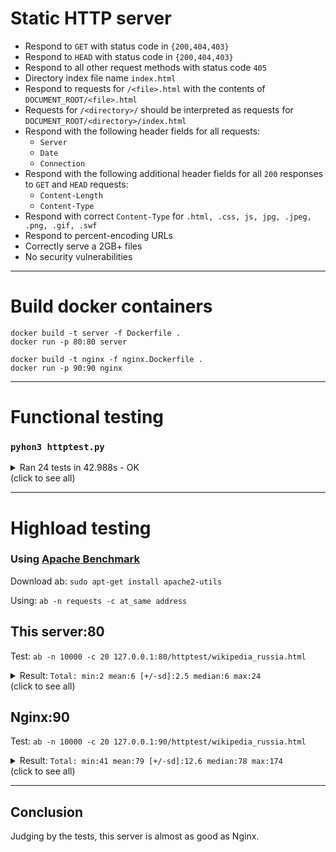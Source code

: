 # Static HTTP server

* Respond to `GET` with status code in `{200,404,403}`
* Respond to `HEAD` with status code in `{200,404,403}`
* Respond to all other request methods with status code `405`
* Directory index file name `index.html`
* Respond to requests for `/<file>.html` with the contents of `DOCUMENT_ROOT/<file>.html`
* Requests for `/<directory>/` should be interpreted as requests for `DOCUMENT_ROOT/<directory>/index.html`
* Respond with the following header fields for all requests:
  * `Server`
  * `Date`
  * `Connection`
* Respond with the following additional header fields for all `200` responses to `GET` and `HEAD` requests:
  * `Content-Length`
  * `Content-Type`
* Respond with correct `Content-Type` for `.html, .css, js, jpg, .jpeg, .png, .gif, .swf`
* Respond to percent-encoding URLs
* Correctly serve a 2GB+ files
* No security vulnerabilities

---------------------------
# Build docker containers

```
docker build -t server -f Dockerfile .
docker run -p 80:80 server
```

```
docker build -t nginx -f nginx.Dockerfile .
docker run -p 90:90 nginx
```

--------------------------
# Functional testing
### `pyhon3 httptest.py`
<details><summary>Ran 24 tests in 42.988s - OK<br>
(click to see all)</summary>
  <code>

    test_directory_index (__main__.HttpServer)
    directory index file exists ... ok
    test_document_root_escaping (__main__.HttpServer)
    document root escaping forbidden ... ok
    test_empty_request (__main__.HttpServer)
    Send empty line ... ok
    test_file_in_nested_folders (__main__.HttpServer)
    file located in nested folders ... ok
    test_file_not_found (__main__.HttpServer)
    absent file returns 404 ... ok
    test_file_type_css (__main__.HttpServer)
    Content-Type for .css ... ok
    test_file_type_gif (__main__.HttpServer)
    Content-Type for .gif ... ok
    test_file_type_html (__main__.HttpServer)
    Content-Type for .html ... ok
    test_file_type_jpeg (__main__.HttpServer)
    Content-Type for .jpeg ... ok
    test_file_type_jpg (__main__.HttpServer)
    Content-Type for .jpg ... ok
    test_file_type_js (__main__.HttpServer)
    Content-Type for .js ... ok
    test_file_type_png (__main__.HttpServer)
    Content-Type for .png ... ok
    test_file_type_swf (__main__.HttpServer)
    Content-Type for .swf ... ok
    test_file_urlencoded (__main__.HttpServer)
    urlencoded filename ... ok
    test_file_with_dot_in_name (__main__.HttpServer)
    file with two dots in name ... ok
    test_file_with_query_string (__main__.HttpServer)
    query string with get params ... ok
    test_file_with_slash_after_filename (__main__.HttpServer)
    slash after filename ... ok
    test_file_with_spaces (__main__.HttpServer)
    filename with spaces ... ok
    test_head_method (__main__.HttpServer)
    head method support ... ok
    test_index_not_found (__main__.HttpServer)
    directory index file absent ... ok
    test_large_file (__main__.HttpServer)
    large file downloaded correctly ... ok
    test_post_method (__main__.HttpServer)
    post method forbidden ... ok
    test_request_without_two_newlines (__main__.HttpServer)
    Send GET without to newlines ... ok
    test_server_header (__main__.HttpServer)
    Server header exists ... ok

    ----------------------------------------------------------------------
    Ran 24 tests in 42.988s
    
    OK
  </code>
</details>

----------------------
# Highload testing
### Using [Apache Benchmark](https://httpd.apache.org/docs/2.4/programs/ab.html)
Download ab: `sudo apt-get install apache2-utils`

Using: `ab -n requests -c at_same address`

## This server:80
Test:
`ab -n 10000 -c 20 127.0.0.1:80/httptest/wikipedia_russia.html`

<details>
<summary>Result: <code>Total: min:2 mean:6 [+/-sd]:2.5 median:6 max:24</code><br>
(click to see all)</summary>
<code>

    This is ApacheBench, Version 2.3 <$Revision: 1843412 $>
    Copyright 1996 Adam Twiss, Zeus Technology Ltd, http://www.zeustech.net/
    Licensed to The Apache Software Foundation, http://www.apache.org/
    
    Benchmarking 127.0.0.1 (be patient)
    Completed 1000 requests
    Completed 2000 requests
    Completed 3000 requests
    Completed 4000 requests
    Completed 5000 requests
    Completed 6000 requests
    Completed 7000 requests
    Completed 8000 requests
    Completed 9000 requests
    Completed 10000 requests
    Finished 10000 requests
    
    
    Server Software:        SergTyapkin's
    Server Hostname:        127.0.0.1
    Server Port:            80
    
    Document Path:          /httptest/wikipedia_russia.html
    Document Length:        954828 bytes
    
    Concurrency Level:      20
    Time taken for tests:   38.825 seconds
    Complete requests:      10000
    Failed requests:        0
    Total transferred:      9550180000 bytes
    HTML transferred:       9548280000 bytes
    Requests per second:    257.57 [#/sec] (mean)
    Time per request:       77.649 [ms] (mean)
    Time per request:       3.882 [ms] (mean, across all concurrent requests)
    Transfer rate:          240216.66 [Kbytes/sec] received
    
    Connection Times (ms)
                  min  mean[+/-sd] median   max
    Connect:        0    0   0.1      0       3
    Processing:    18   77  13.8     76     153
    Waiting:        3   21   8.0     19      76
    Total:         18   78  13.8     76     153
    
    Percentage of the requests served within a certain time (ms)
      50%     76
      66%     81
      75%     85
      80%     88
      90%     96
      95%    102
      98%    111
      99%    116
     100%    153 (longest request)
</code>
</details>

## Nginx:90

Test:
`ab -n 10000 -c 20 127.0.0.1:90/httptest/wikipedia_russia.html`

<details>
<summary>Result: <code>Total: min:41 mean:79 [+/-sd]:12.6 median:78 max:174</code><br>
(click to see all)</summary>
<code>

    This is ApacheBench, Version 2.3 <$Revision: 1843412 $>
    Copyright 1996 Adam Twiss, Zeus Technology Ltd, http://www.zeustech.net/
    Licensed to The Apache Software Foundation, http://www.apache.org/
    
    Benchmarking 127.0.0.1 (be patient)
    Completed 1000 requests
    Completed 2000 requests
    Completed 3000 requests
    Completed 4000 requests
    Completed 5000 requests
    Completed 6000 requests
    Completed 7000 requests
    Completed 8000 requests
    Completed 9000 requests
    Completed 10000 requests
    Finished 10000 requests
    
    
    Server Software:        nginx/1.21.3
    Server Hostname:        127.0.0.1
    Server Port:            90
    
    Document Path:          /httptest/wikipedia_russia.html
    Document Length:        954824 bytes
    
    Concurrency Level:      20
    Time taken for tests:   39.710 seconds
    Complete requests:      10000
    Failed requests:        0
    Total transferred:      9550620000 bytes
    HTML transferred:       9548240000 bytes
    Requests per second:    251.83 [#/sec] (mean)
    Time per request:       79.420 [ms] (mean)
    Time per request:       3.971 [ms] (mean, across all concurrent requests)
    Transfer rate:          234873.68 [Kbytes/sec] received
    
    Connection Times (ms)
                  min  mean[+/-sd] median   max
    Connect:        0    0   0.1      0       5
    Processing:    41   79  12.6     78     174
    Waiting:        1   11   3.7     10      44
    Total:         41   79  12.6     78     174
    
    Percentage of the requests served within a certain time (ms)
      50%     78
      66%     83
      75%     86
      80%     89
      90%     95
      95%    101
      98%    109
      99%    116
     100%    174 (longest request)

</code>
</details>

----------------------
## Conclusion
Judging by the tests, this server is almost as good as Nginx.
